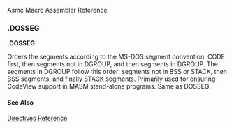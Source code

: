 Asmc Macro Assembler Reference

### .DOSSEG

**.DOSSEG**

Orders the segments according to the MS-DOS segment convention: CODE first, then segments not in DGROUP, and then segments in DGROUP. The segments in DGROUP follow this order: segments not in BSS or STACK, then BSS segments, and finally STACK segments. Primarily used for ensuring CodeView support in MASM stand-alone programs. Same as DOSSEG.

#### See Also

[Directives Reference](readme.md)